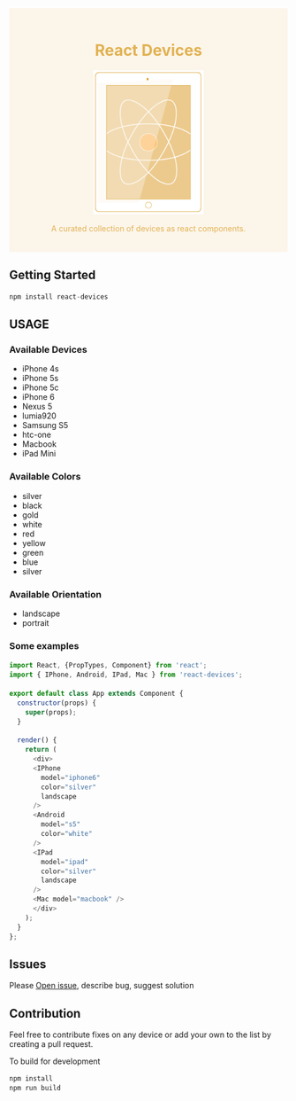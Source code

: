 <style>
  .logo-img-container {
    width: 100%;
    text-align: center;
    background-color: #FCF5EA;
    color: #E1B251;
    padding: 20px 0;
  }
  .logo-img {
    max-width: 200px;
  }
</style>

<div class="logo-img-container">
  <h1>React Devices</h1>
  <img src="./assets/logo.png" class="logo-img"/>
  <p>A curated collection of devices as react components.</p>
</div>

## Getting Started

```js
npm install react-devices
```

## USAGE

### Available Devices

* iPhone 4s
* iPhone 5s
* iPhone 5c
* iPhone 6
* Nexus 5
* lumia920
* Samsung S5
* htc-one
* Macbook
* iPad Mini

### Available Colors

* silver
* black
* gold
* white
* red
* yellow
* green
* blue
* silver

### Available Orientation

* landscape
* portrait

### Some examples

```js
import React, {PropTypes, Component} from 'react';
import { IPhone, Android, IPad, Mac } from 'react-devices';

export default class App extends Component {
  constructor(props) {
    super(props);
  }

  render() {
    return (
      <div>
      <IPhone
        model="iphone6"
        color="silver"
        landscape
      />
      <Android
        model="s5"
        color="white"
      />
      <IPad
        model="ipad"
        color="silver"
        landscape
      />
      <Mac model="macbook" />
      </div>
    );
  }
};
```


## Issues

Please [Open issue](https://github.com/pavkout/react-devices/issues), describe bug, suggest solution

## Contribution

Feel free to contribute fixes on any device or add your own to the list by creating a pull request.

To build for development

```js
npm install
npm run build
```
